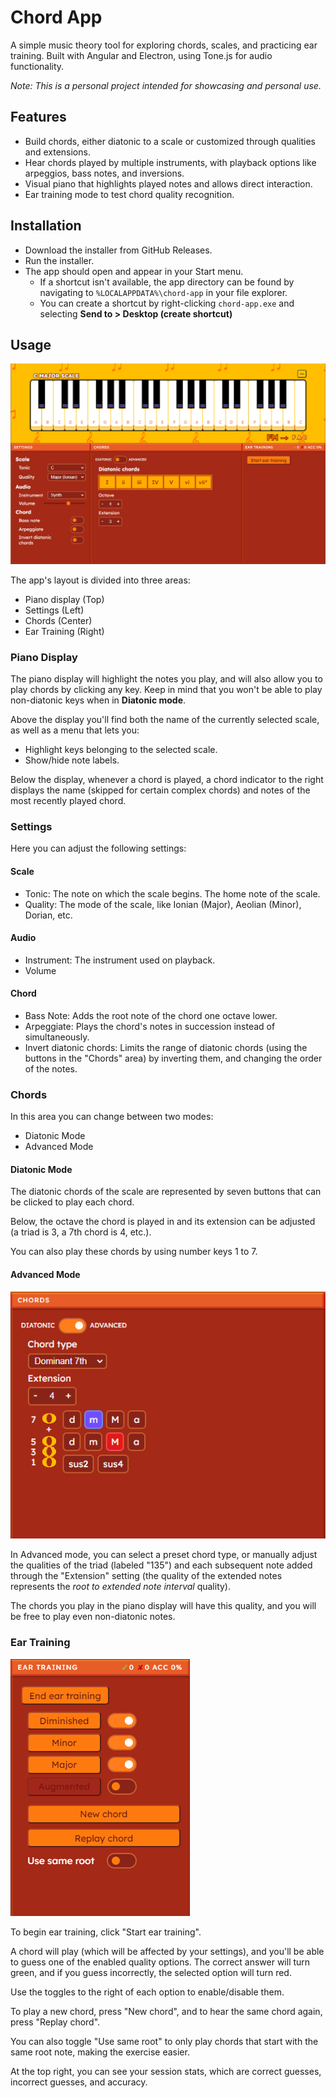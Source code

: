 # Chord App

A simple music theory tool for exploring chords, scales, and practicing ear training. Built with Angular and Electron, using Tone.js for audio functionality.

*Note: This is a personal project intended for showcasing and personal use.*

## Features

- Build chords, either diatonic to a scale or customized through qualities and extensions. 
- Hear chords played by multiple instruments, with playback options like arpeggios, bass notes, and inversions.
- Visual piano that highlights played notes and allows direct interaction.
- Ear training mode to test chord quality recognition.

## Installation

- Download the installer from GitHub Releases.
- Run the installer.
- The app should open and appear in your Start menu.
  - If a shortcut isn't available, the app directory can be found by navigating to `%LOCALAPPDATA%\chord-app` in your file explorer.
  - You can create a shortcut by right-clicking `chord-app.exe` and selecting **Send to > Desktop (create shortcut)**

## Usage


  ![App Screenshot](./screenshots/main.png)

  The app's layout is divided into three areas:

  - Piano display (Top)
  - Settings (Left)
  - Chords (Center)
  - Ear Training (Right)

### Piano Display

  The piano display will highlight the notes you play, and will also allow you to play chords by clicking any key. Keep in mind that
  you won't be able to play non-diatonic keys when in **Diatonic mode**.

  Above the display you'll find both the name of the currently selected scale, as well as a menu that lets you:
  - Highlight keys belonging to the selected scale.
  - Show/hide note labels.

  Below the display, whenever a chord is played, a chord indicator to the right displays the name (skipped for certain complex chords) and notes of the most recently played chord.

### Settings

  Here you can adjust the following settings:

#### Scale
  - Tonic: The note on which the scale begins. The home note of the scale.
  - Quality: The mode of the scale, like Ionian (Major), Aeolian (Minor), Dorian, etc.
#### Audio
  - Instrument: The instrument used on playback.
  - Volume
#### Chord
  - Bass Note: Adds the root note of the chord one octave lower.
  - Arpeggiate: Plays the chord's notes in succession instead of simultaneously.
  - Invert diatonic chords: Limits the range of diatonic chords (using the buttons in the "Chords" area) by inverting them, and changing the order of the notes.

### Chords

  In this area you can change between two modes:
  - Diatonic Mode
  - Advanced Mode

#### Diatonic Mode

  The diatonic chords of the scale are represented by seven buttons that can be clicked to play each chord. 
  
  Below, the octave the chord is played in and its extension can be adjusted (a triad is 3, a 7th chord is 4, etc.).

  You can also play these chords by using number keys 1 to 7.

#### Advanced Mode

![App Screenshot](./screenshots/chord-advanced.png)

In Advanced mode, you can select a preset chord type, or manually adjust the qualities of the triad (labeled "135") and each subsequent note added through the "Extension" setting (the quality of the extended notes represents the *root to extended note interval* quality).

The chords you play in the piano display will have this quality, and you will be free to play even non-diatonic notes.

### Ear Training

![App Screenshot](./screenshots/ear-training.png)

To begin ear training, click "Start ear training".

A chord will play (which will be affected by your settings), and you'll be
able to guess one of the enabled quality options. The correct answer will turn green, and if you
guess incorrectly, the selected option will turn red.

Use the toggles to the right of each option to enable/disable them.

To play a new chord, press "New chord", and to hear the same chord again, press "Replay chord".

You can also toggle "Use same root" to only play chords that start with the same root note, 
making the exercise easier.

At the top right, you can see your session stats, which are correct guesses, incorrect guesses, and accuracy.